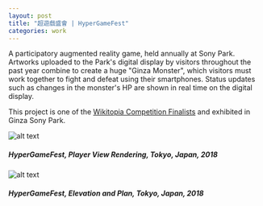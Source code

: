 ```yaml
---
layout: post
title: "超遊戲盛會 | HyperGameFest"
categories: work
---
```


A participatory augmented reality game, held annually at Sony Park. Artworks uploaded to the Park's digital display by visitors throughout the past year combine to create a huge "Ginza Monster", which visitors must work together to fight and defeat using their smartphones. Status updates such as changes in the monster's HP are shown in real time on the digital display.

This project is one of the [Wikitopia Competition Finalists](https://wikitopia.jp/competition/entries/2/5/index_en.html) and exhibited in Ginza Sony Park.

![alt text](https://wikitopia.jp/competition/entries/2/5/sheet1.jpg "HyperGameFest, Main rendering, Tokyo, Japan, 2018")
##### _HyperGameFest, Player View Rendering, Tokyo, Japan, 2018_

![alt text](https://wikitopia.jp/competition/entries/2/5/sheet2.jpg "HyperGameFest, Elevation and Plan, Tokyo, Japan, 2018")
##### _HyperGameFest, Elevation and Plan, Tokyo, Japan, 2018_
